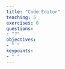 ```yaml
---
title: "Code Editor"
teaching: 5
exercises: 0
questions:
- "?"
objectives:
- " "
keypoints:
- " "
---
```


